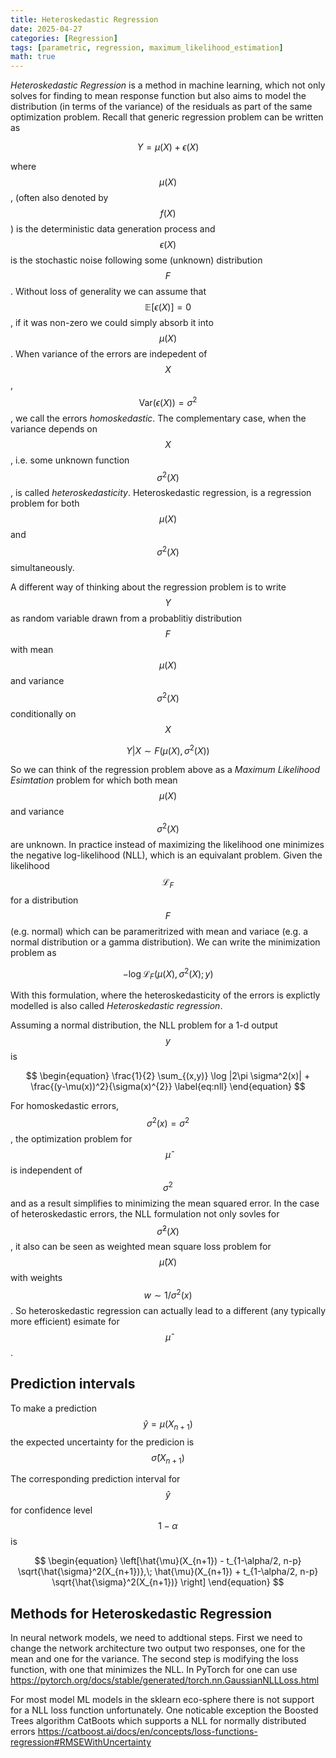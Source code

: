 ```yaml
---
title: Heteroskedastic Regression
date: 2025-04-27
categories: [Regression]
tags: [parametric, regression, maximum_likelihood_estimation]  
math: true
---
```


*Heteroskedastic Regression* is a method in machine learning, which not only solves for finding to mean response function but also aims to model the distribution (in terms of the variance) of the residuals as part of the same optimization problem. Recall that generic regression problem can be written as

$$
\begin{equation}
    Y = \mu(X) + \epsilon(X)
\end{equation}
$$

where $$\mu(X)$$, (often also denoted by $$f(X)$$) is the deterministic data generation process and $$\epsilon(X)$$ is the stochastic noise following some (unknown) distribution $$F$$. Without loss of generality we can assume that $$\mathbb{E}[ \epsilon(X)] =0$$, if it was non-zero we could simply absorb it into $$\mu(X)$$. When variance of the errors are indepedent of $$X$$, $$\text{Var}(\epsilon(X)) = \sigma^2$$, we call the errors *homoskedastic*. The complementary case, when the variance depends on $$X$$, i.e. some unknown function $$\sigma^2(X)$$, is called *heteroskedasticity*. Heteroskedastic regression, is a regression problem for both $$\mu(X)$$ and $$\sigma^2(X)$$ simultaneously. 


A different way of thinking about the regression problem is to write $$Y$$ as random variable drawn from a probablitiy distribution $$F$$ with mean $$\mu(X)$$ and variance $$\sigma^2(X)$$ conditionally on $$X$$

$$
\begin{equation}
Y | X \sim F(\mu(X), \sigma^2(X))
\end{equation}
$$

So we can think of the regression problem above as a *Maximum Likelihood Esimtation* problem for which both mean $$\mu(X)$$ and variance $$\sigma^2(X)$$ are unknown. In practice instead of maximizing the likelihood one minimizes the negative log-likelihood (NLL), which is an equivalant problem. Given the likelihood $$\mathcal{L}_F$$ for a distribution $$F$$ (e.g. normal) which can be parameritrized with mean and variace (e.g. a normal distribution or a gamma distribution). We can write the minimization problem as 

$$
\begin{equation}
-\log \mathcal{L}_F(\mu(X),\sigma^2(X);y)
\end{equation}
$$

With this formulation, where the heteroskedasticity of the errors is explictly modelled is also called *Heteroskedastic regression*. 

<!-- Example for a normal distribution, with output multidimensional

$$
\frac{1}{2} \sum_{(x,y)} \log |2\pi \Sigma(x)| + (y-\mu(x))^T \Sigma(x)^{-1} (y-\mu(x))
$$

For independent homoskedastic errors, $$\Sigma ~ I$$, this simplifies to the mean squared error. -->
Assuming a normal distribution, the NLL problem for a 1-d output $$y$$ is

$$
\begin{equation}
    \frac{1}{2} \sum_{(x,y)} \log |2\pi \sigma^2(x)| + \frac{(y-\mu(x))^2}{\sigma(x)^{2}}
    \label{eq:nll}
\end{equation}
$$

For homoskedastic errors, $$\sigma^2(x) = \sigma^2$$, the optimization problem for $$\hat{\mu}$$ is independent of $$\sigma^2$$ and as a result simplifies to minimizing the mean squared error. In the case of heteroskedastic errors, the NLL formulation not only sovles for $$\hat{\sigma}^2(X)$$, it also can be seen as weighted mean square loss problem for $$\hat{\mu}(X)$$ with weights $$w \sim 1/\sigma^2(x)$$. So heteroskedastic regression can actually lead to a different (any typically more efficient) esimate for $$\hat{\mu}$$.


## Prediction intervals

To make a prediction $$\hat{y}=\mu(X_{n+1})$$ the expected uncertainty for the predicion is $$\hat{\sigma}(X_{n+1})$$

The corresponding prediction interval for $$\hat{y}$$ for confidence level $$1-\alpha$$ is 

$$
\begin{equation}
\left[\hat{\mu}(X_{n+1}) - t_{1-\alpha/2, n-p} \sqrt{\hat{\sigma}^2(X_{n+1})},\; \hat{\mu}(X_{n+1}) + t_{1-\alpha/2, n-p} \sqrt{\hat{\sigma}^2(X_{n+1})} \right]
\end{equation}
$$

## Methods for Heteroskedastic Regression

In neural network models, we need to addtional steps. First we need to change the network architecture two output two responses, one for the mean and one for the variance. The second step is modifying the loss function, with one that minimizes the NLL. In PyTorch for one can use https://pytorch.org/docs/stable/generated/torch.nn.GaussianNLLLoss.html

For most model ML models in the sklearn eco-sphere there is not support for a NLL loss function unfortunately. One noticable exception the Boosted Trees algorithm CatBoots which supports a NLL for normally distributed errors https://catboost.ai/docs/en/concepts/loss-functions-regression#RMSEWithUncertainty



<!-- ## Pros and Cons of Heteroskedastic Regression
+ For NN or some (bootest treeds), it is straightfoward to take an existing model and some minor modification to allow for a NLL loss function.
- In practice the errors will not be normally distributed, or is even the familty of distribution known. 
- No statistical garantuees
+ Full distribution from which we can sample
 -->


<!-- ## Normalizing flows -->